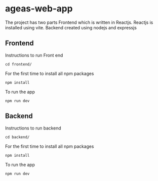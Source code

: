 # ageas-web-app

The project has two parts 
Frontend which is written in Reactjs. Reactjs is installed using vite.
Backend created using nodejs and expressjs

## Frontend
Instructions to run Front end
```
cd frontend/
```

For the first time to install all npm packages
```
npm install
```

To run the app
```
npm run dev
```

## Backend
Instructions to run backend
```
cd backend/
```

For the first time to install all npm packages
```
npm install
```

To run the app
```
npm run dev
```

